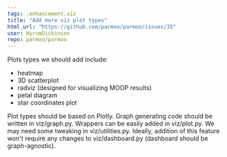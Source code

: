 ```yaml
---
tags: ,enhancement,viz
title: "Add more viz plot types"
html_url: "https://github.com/parmoo/parmoo/issues/35"
user: HyrumDickinson
repo: parmoo/parmoo
---
```


Plots types we should add include:
 - heatmap
 - 3D scatterplot
 - radviz (designed for visualizing MOOP results)
 - petal diagram
 - star coordinates plot

Plot types should be based on Plotly. Graph generating code should be written in viz/graph.py. Wrappers can be easily added in viz/plot.py. We may need some tweaking in viz/utilities.py. Ideally, addition of this feature won't require any changes to viz/dashboard.py (dashboard should be graph-agnostic).